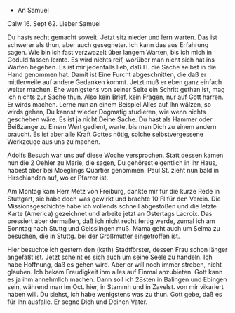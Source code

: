 + An Samuel

 Calw 16. Sept 62.
Lieber Samuel

Du hasts recht gemacht soweit. Jetzt sitz nieder und lern warten. Das ist schwerer als thun, aber auch gesegneter. Ich kann das aus Erfahrung sagen. Wie bin ich fast verzwazelt über langem Warten, bis ich mich in Geduld fassen lernte. Es wird nichts reif, worüber man nicht sich hat ins Warten begeben. Es ist mir jedenfalls lieb, daß H. die Sache selbst in die Hand genommen hat. Damit ist Eine Furcht abgeschnitten, die daß er mittlerweile auf andere Gedanken kommt. Jetzt muß er eben ganz einfach weiter machen. Ehe wenigstens von seiner Seite ein Schritt gethan ist, mag ich nichts zur Sache thun. Also kein Brief, kein Fragen, nur auf Gott harren. Er wirds machen. Lerne nun an einem Beispiel Alles auf Ihn wälzen, so wirds gehen, Du kannst wieder Dogmatig studieren, wie wenn nichts geschehen wäre. Es ist ja nicht Deine Sache. Du hast als Hammer oder Beißzange zu Einem Wert gedient, warte, bis man Dich zu einem andern braucht. Es ist aber alle Kraft Gottes nötig, solche selbstvergessene Werkzeuge aus uns zu machen.

Adolfs Besuch war uns auf diese Woche versprochen. Statt dessen kamen nun die 2 Oehler zu Marie, die sagen, Du gehörest eigentlich in ihr Haus, habest aber bei Moeglings Quartier genommen. Paul St. zieht nun bald in Hirschlanden auf, wo er Pfarrer ist.

Am Montag kam Herr Metz von Freiburg, dankte mir für die kurze Rede in Stuttgart, sie habe doch was gewirkt und brachte 10 Fl für den Verein. 
Die Missionsgeschichte habe ich vollends schnell abgestoßen und die letzte Karte (America) gezeichnet und arbeite jetzt an Ostertags Lacroix. Das pressiert aber dermaßen, daß ich nicht recht fertig werde, zumal ich am Sonntag nach Stuttg und Geisslingen muß. Mama geht auch um Selma zu besuchen, die in Stuttg. bei der Großmutter eingetroffen ist.

Hier besuchte ich gestern den (kath) Stadtförster, dessen Frau schon länger angefaßt ist. Jetzt scheint es sich auch um seine Seele zu handeln. Ich habe Hoffnung, daß es gehen wird. Aber er will noch immer streben, nicht glauben. Ich bekam Freudigkeit ihm alles auf Einmal anzubieten. Gott kann es ja ihm annehmlich machen. Dann soll ich 28sten in Balingen und Ebingen sein, während man im Oct. hier, in Stammh und in Zavelst. von mir vikariert haben will. Du siehst, ich habe wenigstens was zu thun. Gott gebe, daß es für Ihn ausfalle. Er segne Dich und
 Deinen Vater.
